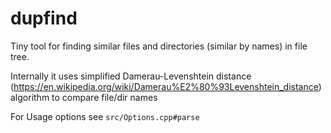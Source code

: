 # dupfind

Tiny tool for finding similar files and directories (similar by names) in file tree.

Internally it uses simplified Damerau-Levenshtein 
distance (https://en.wikipedia.org/wiki/Damerau%E2%80%93Levenshtein_distance) 
algorithm to compare file/dir names

For Usage options see `src/Options.cpp#parse`

